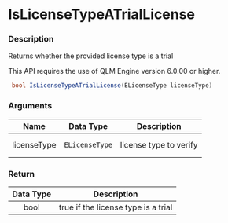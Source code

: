 # IsLicenseTypeATrialLicense

### Description

Returns whether the provided license type is a trial&#x20;

This API requires the use of QLM Engine version 6.0.00 or higher.

```csharp
 bool IsLicenseTypeATrialLicense(ELicenseType licenseType)
```

### Arguments

<table><thead><tr><th>Name</th><th align="center">Data Type</th><th>Description</th></tr></thead><tbody><tr><td>licenseType</td><td align="center"><pre><code>ELicenseType
</code></pre></td><td>license type to verify</td></tr></tbody></table>

### Return

| Data Type | Description                         |
| :-------: | ----------------------------------- |
|    bool   | true if the license type is a trial |
